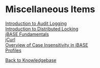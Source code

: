 # Miscellaneous Items

<PageHeader />

[Introduction to Audit Logging](./introduction-to-audit-logging/README.md)  
[Introduction to Distributed Locking](./introduction-to-distributed-locking/README.md)  
[jBASE Fundamentals](./jbase-fundamentals/README.md)  
[jCurl](./jcurl/README.md)  
[Overview of Case Insensitivity in jBASE](./case-insensitive-overview/README.md)  
[Profiles](./profiles/README.md)  

[Back to Knowledgebase](./../README.md)

<PageFooter />
